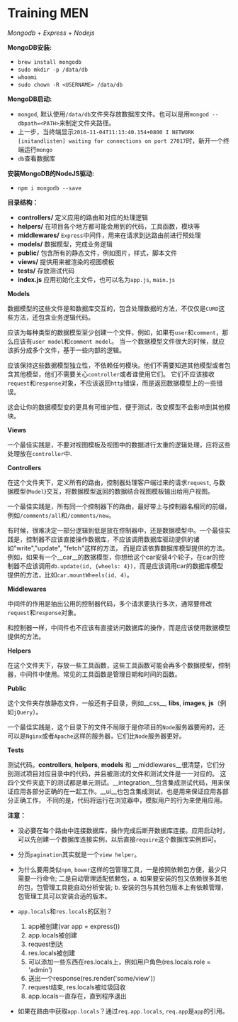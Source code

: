# Training MEN

_Mongodb_ + _Express_ + _Nodejs_

__MongoDB安装:__

*   `brew install mongodb`
*   `sudo mkdir -p /data/db`
*   `whoami`
*   `sudo chown -R <USERNAME> /data/db`

__MongoDB启动:__

*   `mongod`, 默认使用`/data/db`文件夹存放数据库文件。也可以是用`mongod --dbpath=<PATH>`来制定文件夹路径。
*   上一步，当终端显示`2016-11-04T11:13:40.154+0800 I NETWORK  [initandlisten] waiting for connections on port 27017`时，新开一个终端运行`mongo`
*   `db`查看数据库

__安装MongoDB的NodeJS驱动:__

*   `npm i mongodb --save`


__目录结构：__

*   __controllers/__ 定义应用的路由和对应的处理逻辑
*   __helpers/__ 在项目各个地方都可能会用到的代码，工具函数，模块等
*   __middlewares/__ `Express`中间件，用来在请求到达路由前进行预处理
*   __models/__ 数据模型，完成业务逻辑
*   __public/__ 包含所有的静态文件，例如图片，样式，脚本文件
*   __views/__ 提供用来被渲染的视图模板
*   __tests/__ 存放测试代码
*   __index.js__ 应用初始化主文件，也可以名为`app.js`, `main.js`

__Models__

数据模型的这些文件是和数据库交互的，包含处理数据的方法，不仅仅是`CURD`这些方法，还包含业务逻辑代码。

应该为每种类型的数据模型至少创建一个文件，例如，如果有`user`和`comment`，那么应该有`user model`和`comment model`。
当一个数据模型文件很大的时候，就应该拆分成多个文件，基于一些内部的逻辑。

应该保持这些数据模型独立性，不依赖任何模块。他们不需要知道其他模型或者包含其他模型，他们不需要关心`controller`或者谁使用它们。
它们不应该接收`request`和`response`对象，不应该返回`http`错误，而是返回数据模型上的一些错误。

这会让你的数据模型变的更具有可维护性，便于测试，改变模型不会影响到其他模块。

__Views__

一个最佳实践是，不要对视图模板及视图中的数据进行太重的逻辑处理，应将这些处理放在`controller`中.

__Controllers__

在这个文件夹下，定义所有的路由，控制器处理客户端过来的请求`request`, 与数据模型(`Model`)交互，将数据模型返回的数据结合视图模板输出给用户视图。

一个最佳实践是，所有同一个控制器下的路由，最好带上与控制器名相同的前缀，例如`/comments/all`和`/comments/new`。

有时候，很难决定一部分逻辑到低是放在控制器中，还是数据模型中。一个最佳实践是，控制器不应该直接操作数据库，不应该调用数据库驱动提供的诸如"write","update", "fetch"这样的方法，
而是应该依靠数据库模型提供的方法。例如，如果有一个__car__的数据模型，你想给这个car安装4个轮子，在car的控制器不应该调用`db.update(id, {wheels: 4})`，而是应该调用car的数据库模型
提供的方法，比如`car.mountWheels(id, 4)`。

__Middlewares__

中间件的作用是抽出公用的控制器代码，多个请求要执行多次，通常要修改`request`和`response`对象。

和控制器一样，中间件也不应该有直接访问数据库的操作，而是应该使用数据模型提供的方法。

__Helpers__

在这个文件夹下，存放一些工具函数，这些工具函数可能会再多个数据模型，控制器，中间件中使用。常见的工具函数是管理日期和时间的函数。

__Public__

这个文件夹存放静态文件，一般还有子目录，例如__css__, __libs__, __images__, __js__（例如`jQuery`）。

一个最佳实践是，这个目录下的文件不局限于是你项目的`Node`服务器要用的，还可以是`Nginx`或者`Apache`这样的服务器，它们比`Node`服务器更好。

__Tests__

测试代码。__controllers__, __helpers__, __models__ 和 __middlewares__很清楚，它们分别测试项目对应目录中的代码，并且被测试的文件和测试文件是一一对应的。
这四个文件夹底下的测试都是单元测试。__integration__包含集成测试代码，用来保证应用各部分正确的在一起工作。__ui__也包含集成测试，也是用来保证应用各部分正确工作，
不同的是，代码将运行在浏览器中，模拟用户的行为来使用应用。


__注意：__

* 没必要在每个路由中连接数据库，操作完成后断开数据库连接。应用启动时，可以先创建一个数据库连接实例，以后直接`require`这个数据库实例即可。

* 分页`pagination`其实就是一个`view helper`。

* 为什么要用类似`npm`, `bower`这样的包管理工具，一是按照依赖包方便，最少只需要一行命令; 二是自动管理适配依赖包，a. 如果要安装的包又依赖很多其他的包，包管理工具能自动分析安装; b. 安装的包与其他包版本上有依赖管理，包管理工具可以安装合适的版本。

* `app.locals`和`res.locals`的区别？

    1. app被创建(var app = express())
    2. app.locals被创建
    3. request到达
    4. res.locals被创建
    5. 可以添加一些东西在res.locals上，例如用户角色(res.locals.role = 'admin')
    6. 送出一个response(res.render('some/view'))
    7. request结束, res.locals被垃圾回收
    8. app.locals一直存在，直到程序退出

*  如果在路由中获取`app.locals`？通过`req.app.locals`, `req.app`是`app`的引用。
